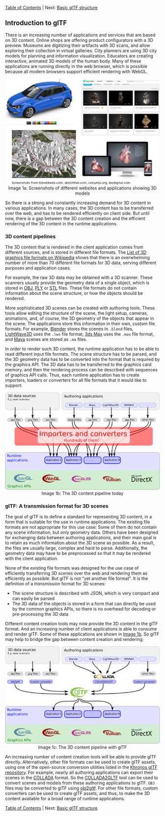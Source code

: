 
[Table of Contents](README.md) | Next: [Basic glTF structure](gltfTutorial_002_BasicGltfStructure.md)





## Introduction to glTF

There is an increasing number of applications and services that are based on 3D content. Online shops are offering product configurators with a 3D preview. Museums are digitizing their artifacts with 3D scans, and allow exploring their collection in virtual galleries. City planners are using 3D city models for planning and information visualization. Educators are creating interactive, animated 3D models of the human body. Many of these applications are running directly in the web browser, which is possible because all modern browsers support efficient rendering with WebGL.

<p align="center">
<img src="images/applications.png" /><br>
<a name="applications-png"></a>Image 1a: Screenshots of different websites and applications showing 3D models
</p>

So there is a strong and constantly increasing demand for 3D content in various applications. In many cases, the 3D content has to be transferred over the web, and has to be rendered efficiently on client side. But until now, there is a gap between the 3D content creation and the efficient rendering of the 3D content in the runtime applications.


### 3D content pipelines

The 3D content that is rendered in the client application comes from different sources, and is stored in different file formats. The [List of 3D graphics file formats on Wikipedia](https://en.wikipedia.org/wiki/List_of_file_formats#3D_graphics) shows that there is an overwhelming number of more than 70 different file formats for 3D data, serving different purposes and application cases.  

For example, the raw 3D data may be obtained with a 3D scanner. These scanners usually provide the geometry data of a single object, which is stored in [OBJ](https://en.wikipedia.org/wiki/Wavefront_.obj_file), [PLY](https://en.wikipedia.org/wiki/PLY_(file_format)) or [STL](https://en.wikipedia.org/wiki/STL_(file_format)) files. These file formats do not contain information about the scene structure, or how the objects should be rendered.

More sophisticated 3D scenes can be created with authoring tools. These tools allow editing the structure of the scene, the light setup, cameras, animations, and, of course, the 3D geometry of the objects that appear in the scene. The applications store this information in their own, custom file formats. For example, [Blender](https://www.blender.org/) stores the scenes in `.blend` files, [LightWave3D](https://www.lightwave3d.com/) uses the `.lws` file format, [3ds Max](http://www.autodesk.com/3dsmax) uses the `.max` file format, and [Maya](http://www.autodesk.com/maya) scenes are stored as `.ma` files.

In order to render such 3D content, the runtime application has to be able to read different input file formats. The scene structure has to be parsed, and the 3D geometry data has to be converted into the format that is required by the graphics API. The 3D data has to be transferred to the graphics card memory, and then the rendering process can be described with sequences of graphics API calls. Thus, each runtime application has to create importers, loaders or converters for all file formats that it would like to support:

<p align="center">
<img src="images/contentPipeline.png" /><br>
<a name="contentPipeline-png"></a>Image 1b: The 3D content pipeline today
</p>


### glTF: A transmission format for 3D scenes

The goal of glTF is to define a standard for representing 3D content, in a form that is suitable for the use in runtime applications. The existing file formats are not appropriate for this use case: Some of them do not contain any scene information, but only geometry data. Others have been designed for exchanging data between authoring applications, and their main goal is to retain as much information about the 3D scene as possible. As a result, the files are usually large, complex and hard to parse. Additionally, the geometry data may have to be preprocessed so that it may be rendered with the client application.

None of the existing file formats was designed for the use case of efficiently transferring 3D scenes over the web and rendering them as efficiently as possible. But glTF is not "yet another file format". It is the definition of a *transmission* format for 3D scenes:

- The scene structure is described with JSON, which is very compact and can easily be parsed
- The 3D data of the objects is stored in a form that can directly be used by the common graphics APIs, so there is no overhead for decoding or pre-processing the 3D data

Different content creation tools may now provide the 3D content in the glTF format. And an increasing number of client applications is able to consume and render glTF. Some of these applications are shown in [Image 1b](#applications-png). So glTF may help to bridge the gap between content creation and rendering:  

<p align="center">
<img src="images/contentPipelineWithGltf.png" /><br>
<a name="contentPipelineWithGltf-png"></a>Image 1c: The 3D content pipeline with glTF
</p>

An increasing number of content creation tools will be able to provide glTF directly. Alternatively, other file formats can be used to create glTF assets, using one of the open-source conversion utilities listed in the [Khronos glTF repository](https://github.com/KhronosGroup/glTF#converters). For example, nearly all authoring applications can export their scenes in the [COLLADA](https://www.khronos.org/collada/) format. So the [COLLADA2GLTF](https://github.com/KhronosGroup/glTF/tree/master/COLLADA2GLTF) tool can be used to convert scenes and models from these authoring applications to glTF. `OBJ` files may be converted to glTF using [obj2gltf](https://github.com/AnalyticalGraphicsInc/obj2gltf). For other file formats, custom converters can be used to create glTF assets, and thus, to make the 3D content available for a broad range of runtime applications.


[Table of Contents](README.md) | Next: [Basic glTF structure](gltfTutorial_002_BasicGltfStructure.md)
